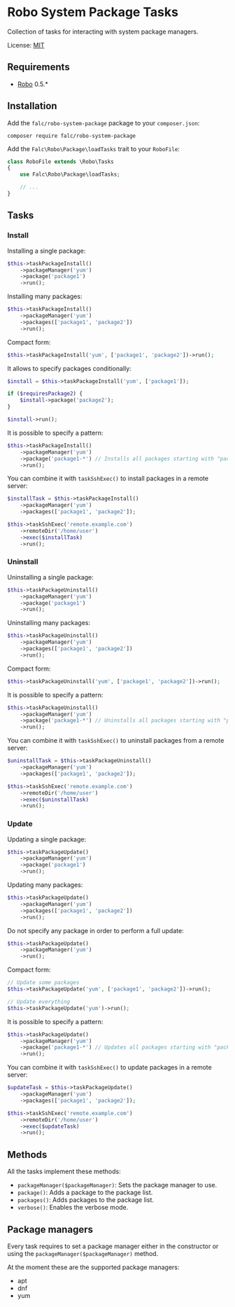 # Robo System Package Tasks

Collection of tasks for interacting with system package managers.

License: [MIT](https://github.com/Falc/RoboSystemPackage/blob/master/LICENSE)

## Requirements

+ [Robo](http://robo.li/) 0.5.*

## Installation

Add the `falc/robo-system-package` package to your `composer.json`:

```
composer require falc/robo-system-package
```

Add the `Falc\Robo\Package\loadTasks` trait to your `RoboFile`:

```php
class RoboFile extends \Robo\Tasks
{
    use Falc\Robo\Package\loadTasks;

    // ...
}
```

## Tasks

### Install

Installing a single package:

```php
$this->taskPackageInstall()
    ->packageManager('yum')
    ->package('package1')
    ->run();
```

Installing many packages:

```php
$this->taskPackageInstall()
    ->packageManager('yum')
    ->packages(['package1', 'package2'])
    ->run();
```

Compact form:

```php
$this->taskPackageInstall('yum', ['package1', 'package2'])->run();
```

It allows to specify packages conditionally:

```php
$install = $this->taskPackageInstall('yum', ['package1']);

if ($requiresPackage2) {
    $install->package('package2');
}

$install->run();
```

It is possible to specify a pattern:

```php
$this->taskPackageInstall()
    ->packageManager('yum')
    ->package('package1-*') // Installs all packages starting with "package1-"
    ->run();
```

You can combine it with `taskSshExec()` to install packages in a remote server:

```php
$installTask = $this->taskPackageInstall()
    ->packageManager('yum')
    ->packages(['package1', 'package2']);

$this->taskSshExec('remote.example.com')
    ->remoteDir('/home/user')
    ->exec($installTask)
    ->run();
```

### Uninstall

Uninstalling a single package:

```php
$this->taskPackageUninstall()
    ->packageManager('yum')
    ->package('package1')
    ->run();
```

Uninstalling many packages:

```php
$this->taskPackageUninstall()
    ->packageManager('yum')
    ->packages(['package1', 'package2'])
    ->run();
```

Compact form:

```php
$this->taskPackageUninstall('yum', ['package1', 'package2'])->run();
```

It is possible to specify a pattern:

```php
$this->taskPackageUninstall()
    ->packageManager('yum')
    ->package('package1-*') // Uninstalls all packages starting with "package1-"
    ->run();
```

You can combine it with `taskSshExec()` to uninstall packages from a remote server:

```php
$uninstallTask = $this->taskPackageUninstall()
    ->packageManager('yum')
    ->packages(['package1', 'package2']);

$this->taskSshExec('remote.example.com')
    ->remoteDir('/home/user')
    ->exec($uninstallTask)
    ->run();
```

### Update

Updating a single package:

```php
$this->taskPackageUpdate()
    ->packageManager('yum')
    ->package('package1')
    ->run();
```

Updating many packages:

```php
$this->taskPackageUpdate()
    ->packageManager('yum')
    ->packages(['package1', 'package2'])
    ->run();
```

Do not specify any package in order to perform a full update:

```php
$this->taskPackageUpdate()
    ->packageManager('yum')
    ->run();
```

Compact form:

```php
// Update some packages
$this->taskPackageUpdate('yum', ['package1', 'package2'])->run();

// Update everything
$this->taskPackageUpdate('yum')->run();
```

It is possible to specify a pattern:

```php
$this->taskPackageUpdate()
    ->packageManager('yum')
    ->package('package1-*') // Updates all packages starting with "package1-"
    ->run();
```

You can combine it with `taskSshExec()` to update packages in a remote server:

```php
$updateTask = $this->taskPackageUpdate()
    ->packageManager('yum')
    ->packages(['package1', 'package2']);

$this->taskSshExec('remote.example.com')
    ->remoteDir('/home/user')
    ->exec($updateTask)
    ->run();
```

## Methods

All the tasks implement these methods:
 * `packageManager($packageManager)`: Sets the package manager to use.
 * `package()`: Adds a package to the package list.
 * `packages()`: Adds packages to the package list.
 * `verbose()`: Enables the verbose mode.

## Package managers

Every task requires to set a package manager either in the constructor or using the `packageManager($packageManager)` method.

At the moment these are the supported package managers:
* apt
* dnf
* yum
